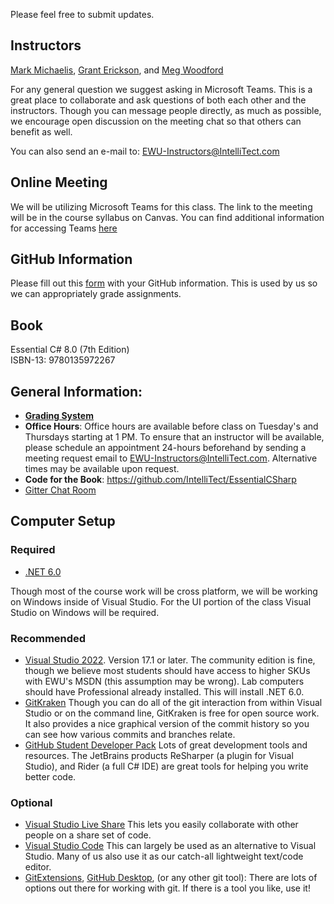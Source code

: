 Please feel free to submit updates.

## Instructors ##
[Mark Michaelis](https://github.com/MarkMichaelis), [Grant Erickson](https://github.com/GrantErickson), and [Meg Woodford](https://github.com/mmwoodfo)

For any general question we suggest asking in Microsoft Teams. This is a great place to collaborate and ask questions of both each other and the instructors. Though you can message people directly, as much as possible, we encourage open discussion on the meeting chat so that others can benefit as well.

You can also send an e-mail to: EWU-Instructors@IntelliTect.com

## Online Meeting
We will be utilizing Microsoft Teams for this class. The link to the meeting will be in the course syllabus on Canvas. You can find additional information for accessing Teams [here](MicrosoftTeams.md)

## GitHub Information
Please fill out this [form](https://forms.office.com/r/ywfk1Se8nu) with your GitHub information. This is used by us so we can appropriately grade assignments.

## Book
Essential C# 8.0 (7th Edition)  
ISBN-13: 9780135972267

## General Information:
* [**Grading System**](Homework-Grading.md)
* **Office Hours**: Office hours are available before class on Tuesday's and Thursdays starting at 1 PM.  To ensure that an instructor will be available, please schedule an appointment 24-hours beforehand by sending a meeting request email to EWU-Instructors@IntelliTect.com.  Alternative times may be available upon request.
* **Code for the Book**: https://github.com/IntelliTect/EssentialCSharp
* [Gitter Chat Room](https://gitter.im/IntelliTect/CSCD371-2021-Winter)

## Computer Setup ##

### Required ###
- [.NET 6.0](https://dotnet.microsoft.com/download)

Though most of the course work will be cross platform, we will be working on Windows inside of Visual Studio. For the UI portion of the class Visual Studio on Windows will be required. 

### Recommended ###
- [Visual Studio 2022](https://visualstudio.microsoft.com/downloads/). Version 17.1 or later. The community edition is fine, though we believe most students should have access to higher SKUs with EWU's MSDN (this assumption may be wrong). Lab computers should have Professional already installed. This will install .NET 6.0.
- [GitKraken](https://gitkraken.keboo.dev/) Though you can do all of the git interaction from within Visual Studio or on the command line, GitKraken is free for open source work. It also provides a nice graphical version of the commit history so you can see how various commits and branches relate. 
- [GitHub Student Developer Pack](https://education.github.com/students) Lots of great development tools and resources. The JetBrains products ReSharper (a plugin for Visual Studio), and Rider (a full C# IDE) are great tools for helping you write better code. 

### Optional ###
- [Visual Studio Live Share](https://visualstudio.microsoft.com/services/live-share/) This lets you easily collaborate with other people on a share set of code. 
- [Visual Studio Code](https://code.visualstudio.com/) This can largely be used as an alternative to Visual Studio. Many of us also use it as our catch-all lightweight text/code editor.
- [GitExtensions](https://gitextensions.github.io/), [GitHub Desktop](https://desktop.github.com/), (or any other git tool): There are lots of options out there for working with git. If there is a tool you like, use it! 
